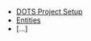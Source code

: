 - [DOTS Project Setup](https://docs.unity3d.com/Packages/com.unity.entities@0.17/manual/install_setup.html)
- [Entities](Entities/_nav.md)
- [...]

<!--stackedit_data:
eyJoaXN0b3J5IjpbMTkwMTE3MjUwMiwxNTMyOTI2NzQ3XX0=
-->